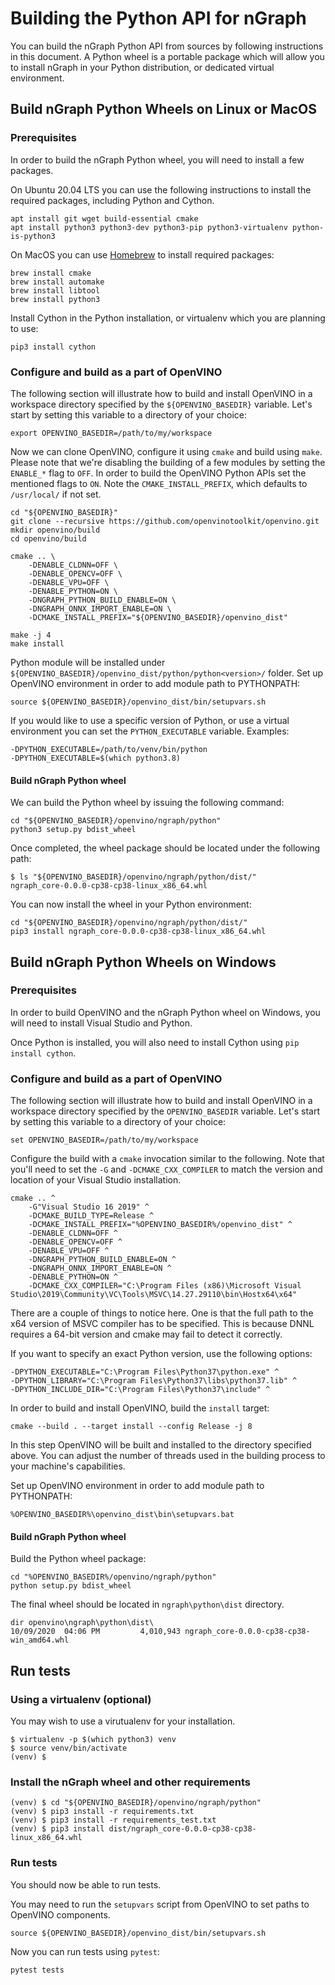 # Building the Python API for nGraph

You can build the nGraph Python API from sources by following instructions in this document. A Python wheel is a 
portable package which will allow you to install nGraph in your Python distribution, or dedicated virtual environment.

## Build nGraph Python Wheels on Linux or MacOS

### Prerequisites

In order to build the nGraph Python wheel, you will need to install a few packages.

On Ubuntu 20.04 LTS you can use the following instructions to install the required packages, including Python and Cython.

    apt install git wget build-essential cmake
    apt install python3 python3-dev python3-pip python3-virtualenv python-is-python3

On MacOS you can use [Homebrew](https://brew.sh) to install required packages:

    brew install cmake
    brew install automake
    brew install libtool
    brew install python3

Install Cython in the Python installation, or virtualenv which you are planning to use:

    pip3 install cython

 ### Configure and build as a part of OpenVINO

The following section will illustrate how to build and install OpenVINO in a workspace directory specified
by the `${OPENVINO_BASEDIR}` variable. Let's start by setting this variable to a directory of your choice: 

    export OPENVINO_BASEDIR=/path/to/my/workspace

Now we can clone OpenVINO, configure it using `cmake` and build using `make`. Please note that we're disabling
the building of a few modules by setting the `ENABLE_*` flag to `OFF`. In order to build the OpenVINO Python APIs
set the mentioned flags to `ON`. Note the `CMAKE_INSTALL_PREFIX`, which defaults to `/usr/local/` if not set.

    cd "${OPENVINO_BASEDIR}"
    git clone --recursive https://github.com/openvinotoolkit/openvino.git
    mkdir openvino/build
    cd openvino/build
    
    cmake .. \
        -DENABLE_CLDNN=OFF \
        -DENABLE_OPENCV=OFF \
        -DENABLE_VPU=OFF \
        -DENABLE_PYTHON=ON \
        -DNGRAPH_PYTHON_BUILD_ENABLE=ON \
        -DNGRAPH_ONNX_IMPORT_ENABLE=ON \
        -DCMAKE_INSTALL_PREFIX="${OPENVINO_BASEDIR}/openvino_dist"
    
    make -j 4
    make install

Python module will be installed under `${OPENVINO_BASEDIR}/openvino_dist/python/python<version>/` folder. 
Set up OpenVINO environment in order to add module path to PYTHONPATH:

    source ${OPENVINO_BASEDIR}/openvino_dist/bin/setupvars.sh

If you would like to use a specific version of Python, or use a virtual environment you can set the `PYTHON_EXECUTABLE` 
variable. Examples: 

```
-DPYTHON_EXECUTABLE=/path/to/venv/bin/python
-DPYTHON_EXECUTABLE=$(which python3.8)
```   

#### Build nGraph Python wheel

We can build the Python wheel by issuing the following command:

    cd "${OPENVINO_BASEDIR}/openvino/ngraph/python"
    python3 setup.py bdist_wheel

Once completed, the wheel package should be located under the following path:

    $ ls "${OPENVINO_BASEDIR}/openvino/ngraph/python/dist/"
    ngraph_core-0.0.0-cp38-cp38-linux_x86_64.whl

You can now install the wheel in your Python environment:

    cd "${OPENVINO_BASEDIR}/openvino/ngraph/python/dist/"
    pip3 install ngraph_core-0.0.0-cp38-cp38-linux_x86_64.whl

## Build nGraph Python Wheels on Windows

### Prerequisites

In order to build OpenVINO and the nGraph Python wheel on Windows, you will need to install Visual Studio and Python. 

Once Python is installed, you will also need to install Cython using `pip install cython`.

### Configure and build as a part of OpenVINO

The following section will illustrate how to build and install OpenVINO in a workspace directory specified by the `OPENVINO_BASEDIR` variable. Let's start by setting this variable to a directory of your choice:
    
    set OPENVINO_BASEDIR=/path/to/my/workspace

Configure the build with a `cmake` invocation similar to the following. Note that you'll need to set the `-G` and 
`-DCMAKE_CXX_COMPILER` to match the version and location of your Visual Studio installation.

```
cmake .. ^
    -G"Visual Studio 16 2019" ^
    -DCMAKE_BUILD_TYPE=Release ^
    -DCMAKE_INSTALL_PREFIX="%OPENVINO_BASEDIR%/openvino_dist" ^
    -DENABLE_CLDNN=OFF ^
    -DENABLE_OPENCV=OFF ^
    -DENABLE_VPU=OFF ^
    -DNGRAPH_PYTHON_BUILD_ENABLE=ON ^
    -DNGRAPH_ONNX_IMPORT_ENABLE=ON ^
    -DENABLE_PYTHON=ON ^
    -DCMAKE_CXX_COMPILER="C:\Program Files (x86)\Microsoft Visual Studio\2019\Community\VC\Tools\MSVC\14.27.29110\bin\Hostx64\x64"

```

There are a couple of things to notice here. One is that the full path to the x64 version of
MSVC compiler has to be specified. This is because DNNL requires a 64-bit version and cmake may
fail to detect it correctly.

If you want to specify an exact Python version, use the following options:
```
-DPYTHON_EXECUTABLE="C:\Program Files\Python37\python.exe" ^
-DPYTHON_LIBRARY="C:\Program Files\Python37\libs\python37.lib" ^
-DPYTHON_INCLUDE_DIR="C:\Program Files\Python37\include" ^
```

In order to build and install OpenVINO, build the `install` target:

    cmake --build . --target install --config Release -j 8

In this step OpenVINO will be built and installed to the directory specified above. You can
adjust the number of threads used in the building process to your machine's capabilities.

Set up OpenVINO environment in order to add module path to PYTHONPATH:

    %OPENVINO_BASEDIR%\openvino_dist\bin\setupvars.bat

#### Build nGraph Python wheel

Build the Python wheel package:

    cd "%OPENVINO_BASEDIR%/openvino/ngraph/python"
    python setup.py bdist_wheel

The final wheel should be located in `ngraph\python\dist` directory.

    dir openvino\ngraph\python\dist\
    10/09/2020  04:06 PM         4,010,943 ngraph_core-0.0.0-cp38-cp38-win_amd64.whl

## Run tests

### Using a virtualenv (optional)

You may wish to use a virutualenv for your installation.

    $ virtualenv -p $(which python3) venv
    $ source venv/bin/activate
    (venv) $

### Install the nGraph wheel and other requirements

    (venv) $ cd "${OPENVINO_BASEDIR}/openvino/ngraph/python"
    (venv) $ pip3 install -r requirements.txt
    (venv) $ pip3 install -r requirements_test.txt
    (venv) $ pip3 install dist/ngraph_core-0.0.0-cp38-cp38-linux_x86_64.whl

### Run tests

You should now be able to run tests. 

You may need to run the `setupvars` script from OpenVINO to set paths to OpenVINO components.

    source ${OPENVINO_BASEDIR}/openvino_dist/bin/setupvars.sh

Now you can run tests using `pytest`:

    pytest tests
